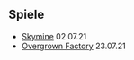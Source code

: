 ## Spiele
 - [Skymine](Campaign%20Log.md#szenario-1--skymine) 02.07.21
 - [Overgrown Factory](Campaign%20Log.md#szenario-2--overgrown-factory) 23.07.21  
